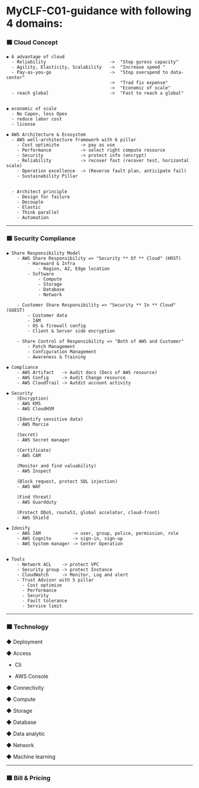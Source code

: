 # MyCLF-C01-guidance with following 4 domains:

### 🟦 Cloud Concept

    ◆ 6 advantage of cloud
      - Reliability                        ->  "Stop guress capacity"
      - Agility, Elasticity, Scalability   ->  "Increase speed "
      - Pay-as-you-go                      ->  "Stop overspend to data-center"
                                           ->  "Trad fix expense"
                                           ->  "Economic of scale"
      - reach global                       ->  "Fast to reach a global"


    ◆ economic of scale
      - No Capex, less Opex
      - reduce labor cost
      - license

    ◆ AWS Architecture & Ecosystem
      - AWS well-architecture framework with 6 pillar
        - Cost optimizte        -> pay as use
        - Performance           -> select right compute resource
        - Security              -> protect info (encrypt)
        - Reliability           -> recover fast (recover test, horizontal scale)
        - Operation excellence  -> (Reverse fault plan, anticipate fail)
        - Sustainability Pillar


      - Architect principle
        - Design for failure
        - Decouple
        - Elastic
        - Think parallel
        - Automation

---

### 🟥 Security Compliance

    ◆ Share Responsibility Model
        - AWS Share Responsibility => "Security ** Of ** Cloud" (HOST)
            - Hareward & Infra
                - Region, AZ, Edge location
            - Software
                - Compute
                - Storage
                - Database
                - Network

        - Customer Share Responsibility => "Security ** In ** Cloud" (GUEST)
            - Customer data
            - IAM
            - OS & firewall config
            - Client & Server side encryption

        - Share Control of Responsibility => "Both of AWS and Customer"
            - Patch Management
            - Configuration Management
            - Awareness & Training

    ◆ Compliance
        - AWS Artifact   -> Audit docs (Docs of AWS resource)
        - AWS Config     -> Audit Change resource
        - AWS CloudTrail -> Autdit account activity

    ◆ Security
        (Encryption)
        - AWS KMS
        - AWS CloudHSM

        (Identify sensitive data)
        - AWS Marcie

        (Secret)
        - AWS Secret manager

        (Certificate)
        - AWS CAM

        (Monitor and find valuability)
        - AWS Inspect

        (Block request, protect SQL injection)
        - AWS WAF

        (Find threat)
        - AWS Guardduty

        (Protect DDoS, route53, global accelator, cloud-front)
        - AWS Shield

    ◆ Idenify
        - AWS IAM            -> user, group, police, permission, role
        - AWS Cognito        -> sign-in, sign-up
        - AWS System manager -> Center Operation


    ◆ Tools
        - Network ACL    -> protect VPC
        - Security group -> protect Instance
        - CloudWatch     -> Monitor, Log and alert
        - Trust Advisor with 5 pillar
          - Cost optimize
          - Performance
          - Security
          - Fault tolerance
          - Service limit

---

### 🟧 Technology

◆ Deployment

◆ Access

- Cli

- AWS Console

◆ Connectivity

◆ Compute

◆ Storage

◆ Database

◆ Data analytic

◆ Network

◆ Machine learning

---

### 🟩 Bill & Pricing
